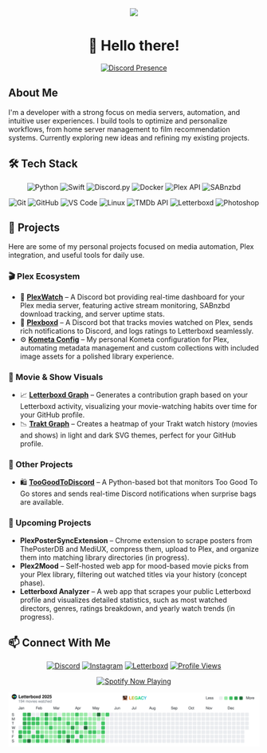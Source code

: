 <div align="center">
  <img height="150" src="https://i.imgur.com/8TtD6Su.jpeg"  />
</div>

<div align="center">

  # 👋 Hello there!
  
</div>

<div align="center">
  
[![Discord Presence](https://lanyard.cnrad.dev/api/400672307833733121?theme=dark&showDisplayName=true&hideStatus=true&hideClan=true)](https://discord.com/users/400672307833733121)

</div>

## About Me
I'm a developer with a strong focus on media servers, automation, and intuitive user experiences. I build tools to optimize and personalize workflows, from home server management to film recommendation systems. Currently exploring new ideas and refining my existing projects.

## 🛠️ Tech Stack
<div align="center">

  ![Python](https://img.shields.io/badge/Python-3776AB?style=for-the-badge&logo=python&logoColor=white)
  ![Swift](https://img.shields.io/badge/Swift-FA7343?style=for-the-badge&logo=swift&logoColor=white)
  ![Discord.py](https://img.shields.io/badge/Discord.py-5865F2?style=for-the-badge&logo=discord&logoColor=white)
  ![Docker](https://img.shields.io/badge/Docker-2496ED?style=for-the-badge&logo=docker&logoColor=white)
  ![Plex API](https://img.shields.io/badge/Plex_API-E5A00D?style=for-the-badge&logo=plex&logoColor=white)
  ![SABnzbd](https://img.shields.io/badge/SABnzbd-FCC624?style=for-the-badge&logo=sabnzbd&logoColor=black)

  ![Git](https://img.shields.io/badge/Git-F05032?style=for-the-badge&logo=git&logoColor=white)
  ![GitHub](https://img.shields.io/badge/GitHub-181717?style=for-the-badge&logo=github&logoColor=white)
  ![VS Code](https://img.shields.io/badge/VS_Code-007ACC?style=for-the-badge&logo=visual-studio-code&logoColor=white)
  ![Linux](https://img.shields.io/badge/Linux-FCC624?style=for-the-badge&logo=linux&logoColor=black)
  ![TMDb API](https://img.shields.io/badge/TMDb_API-01B4E4?style=for-the-badge&logo=themoviedatabase&logoColor=white)
  ![Letterboxd](https://img.shields.io/badge/Letterboxd-202830?style=for-the-badge&logo=letterboxd&logoColor=white)
  ![Photoshop](https://img.shields.io/badge/Photoshop-31A8FF?style=for-the-badge&logo=adobe-photoshop&logoColor=white)

</div>

## 🚀 Projects
Here are some of my personal projects focused on media automation, Plex integration, and useful tools for daily use.

### 🎬 Plex Ecosystem  
- 🎥 **[PlexWatch](https://github.com/nichtlegacy/PlexWatch)** – A Discord bot providing real-time dashboard for your Plex media server, featuring active stream monitoring, SABnzbd download tracking, and server uptime stats.  
- 📢 **[Plexboxd](https://github.com/nichtlegacy/Plexboxd)** – A Discord bot that tracks movies watched on Plex, sends rich notifications to Discord, and logs ratings to Letterboxd seamlessly.  
- ⚙️ **[Kometa Config](https://github.com/nichtlegacy/kometa-config-images)** – My personal Kometa configuration for Plex, automating metadata management and custom collections with included image assets for a polished library experience.

### 🎥 Movie & Show Visuals 
- 📈 **[Letterboxd Graph](https://github.com/nichtlegacy/letterboxd-graph)** – Generates a contribution graph based on your Letterboxd activity, visualizing your movie-watching habits over time for your GitHub profile.  
- 📉 **[Trakt Graph](https://github.com/nichtlegacy/trakt-graph)** – Creates a heatmap of your Trakt watch history (movies and shows) in light and dark SVG themes, perfect for your GitHub profile.

### 🤖 Other Projects  
- 🛍️ **[TooGoodToDiscord](https://github.com/nichtlegacy/TooGoodToDiscord)** – A Python-based bot that monitors Too Good To Go stores and sends real-time Discord notifications when surprise bags are available.  

### 🌱 Upcoming Projects  
- **PlexPosterSyncExtension** – Chrome extension to scrape posters from ThePosterDB and MediUX, compress them, upload to Plex, and organize them into matching library directories (in progress).  
- **Plex2Mood** – Self-hosted web app for mood-based movie picks from your Plex library, filtering out watched titles via your history (concept phase).
- **Letterboxd Analyzer** – A web app that scrapes your public Letterboxd profile and visualizes detailed statistics, such as most watched directors, genres, ratings breakdown, and yearly watch trends (in progress).

## 📫 Connect With Me
<p align="center">
  <a href="https://discord.com/users/400672307833733121"><img src="https://img.shields.io/badge/Discord-%235865F2.svg?style=for-the-badge&logo=discord&logoColor=white" alt="Discord"/></a>
  <a href="https://instagram.com/legacy.collector"><img src="https://img.shields.io/badge/Instagram-%23E4405F.svg?style=for-the-badge&logo=Instagram&logoColor=white" alt="Instagram"/></a>
  <a href="https://letterboxd.com/nichtlegacy"><img src="https://img.shields.io/badge/Letterboxd-%23202830.svg?style=for-the-badge&logo=letterboxd&logoColor=white" alt="Letterboxd"/></a>
  <a href="https://github.com/nichtlegacy"><img src="https://komarev.com/ghpvc/?username=nichtlegacy&style=for-the-badge&color=5865F2&labelColor=181717&label=VIEWS&logo=github" alt="Profile Views"/></a>
</p>

<p align="center">
  <a href="https://spotify-github-profile.kittinanx.com/api/view?uid=janlor12&redirect=true">
    <img src="https://spotify-github-profile.kittinanx.com/api/view?uid=janlor12&cover_image=true&theme=natemoo-re&show_offline=false&background_color=ffffff&interchange=false&bar_color=53b14f&bar_color_cover=false" alt="Spotify Now Playing">
  </a>
</p>


<p align="center">
  <a href="https://github.com/nichtlegacy/letterboxd-graph" target="_blank">
    <picture>
      <source
        media="(prefers-color-scheme: dark)"
        srcset="https://github.com/nichtlegacy/letterboxd-graph/blob/main/images/github-letterboxd-dark.svg"
      />
      <source
        media="(prefers-color-scheme: light)"
        srcset="https://github.com/nichtlegacy/letterboxd-graph/blob/main/images/github-letterboxd-light.svg"
      />
      <img
        alt="Letterboxd contribution graph"
        src="https://github.com/nichtlegacy/letterboxd-graph/blob/main/images/github-letterboxd-light.svg"
      />
    </picture>
  </a>
</p>
